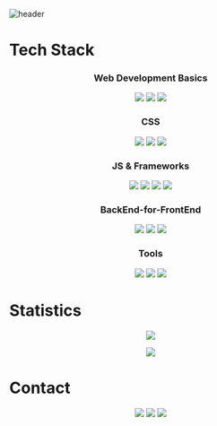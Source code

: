 ![header](https://capsule-render.vercel.app/api?type=waving&color=auto&height=300&section=header&text=oaat9309&fontSize=70&fontColor=fff)

# Tech Stack

<h3 align="center">Web Development Basics</h3>
<p align="center">
<img src="https://img.shields.io/badge/HTML5-ff4500?style=flat-square&logo=HTML5&logoColor=white"/>
<img src="https://img.shields.io/badge/CSS3-1E90FF?style=flat-square&logo=CSS3&logoColor=white"/>
 <img src="https://img.shields.io/badge/JavaScript-FFD700?style=flat-square&logo=JavaScript&logoColor=white"/>
</p>

<h3 align="center">CSS</h3>
<p align="center">
<img src="https://img.shields.io/badge/Sass-CC6699?style=flat-square&logo=Sass&logoColor=white"/>
<img src="https://img.shields.io/badge/styled components-DB7093?style=flat-square&logo=styled-components&logoColor=white"/>
<img src="https://img.shields.io/badge/Tailwind CSS-06B6D4?style=flat-square&logo=Tailwind CSS&logoColor=white"/>
</p>

<h3 align="center">JS & Frameworks</h3>
<p align="center">
<img src="https://img.shields.io/badge/TypeScript-3178C6?style=flat-square&logo=TypeScript&logoColor=white"/>
<img src="https://img.shields.io/badge/React-61DAFB?style=flat-square&logo=React&logoColor=white"/>
 <img src="https://img.shields.io/badge/Next.js-000000?style=flat-square&logo=Next.js&logoColor=white"/>
 <img src="https://img.shields.io/badge/Svelte-FF3E00?style=flat-square&logo=Svelte&logoColor=white"/>
</p>

<h3 align="center">BackEnd-for-FrontEnd</h3>
<p align="center">
<img src="https://img.shields.io/badge/Node.js-339933?style=flat-square&logo=Node.js&logoColor=white"/>
<img src="https://img.shields.io/badge/Express-000000?style=flat-square&logo=Express&logoColor=white"/>
<img src="https://img.shields.io/badge/MongoDB-47A248?style=flat-square&logo=MongoDB&logoColor=white"/>
</p>

<h3 align="center">Tools</h3>
<p align="center">
<img src="https://img.shields.io/badge/Webpack-8DD6F9?style=flat-square&logo=Webpack&logoColor=white"/>
<img src="https://img.shields.io/badge/Git-F05032?style=flat-square&logo=Git&logoColor=white"/>
<img src="https://img.shields.io/badge/ESLint-4B32C3?style=flat-square&logo=ESLint&logoColor=white"/>
</p>

# Statistics
 <p align="center">
  <a href="https://github.com/oaat9309">
    <img align="center" src="https://github-readme-stats.vercel.app/api/top-langs/?username=oaat9309&layout=compact&show_icons=true&show_owner=true&hide_title=true&theme=nord&hide=${}" />
  </a>
</p>
<p align="center">
  <a href="https://github.com/oaat9309">
    <img align="center" src="https://github-readme-stats.vercel.app/api?username=oaat9309&hide=${가릴항목}&hide_title=true&show_icons=true&include_all_commits=false&theme=nord" />
   
  </a>
</p>


# Contact
<p align="center">
  <a href="https://velog.io/@kite1993" target="_blank"><img src="https://img.shields.io/badge/Velog-20C997?style=flat-square&logo=Velog&logoColor=white"/></a>
  <a href="mailto:kite1993@naver.com" target="_blank"><img src="https://img.shields.io/badge/kite1993@naver.com-03C75A?style=flat-square&logo=Naver&logoColor=white"/></a>
  <a href="https://www.instagram.com/oaat9309/" target="_blank"><img src="https://img.shields.io/badge/Instagram-E4405F?style=flat-square&logo=Instagram&logoColor=white"/></a>
</p>
